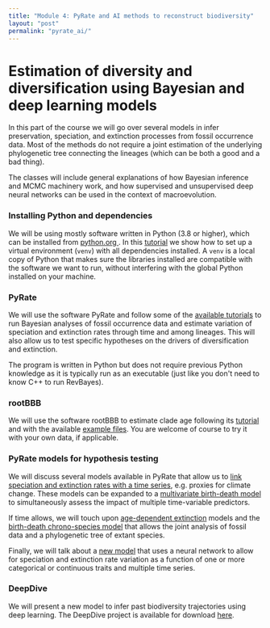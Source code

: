 ```yaml
---
title: "Module 4: PyRate and AI methods to reconstruct biodiversity"
layout: "post" 
permalink: "pyrate_ai/"
---
```


# Estimation of diversity and diversification using Bayesian and deep learning models

In this part of the course we will go over several models in infer preservation, speciation, and extinction processes from fossil occurrence data. Most of the methods do not require a joint estimation of the underlying phylogenetic tree connecting the lineages (which can be both a good and a bad thing).

The classes will include general explanations of how Bayesian inference and MCMC machinery work, and how supervised and unsupervised deep neural networks can be used in the context of macroevolution. 

### Installing Python and dependencies

We will be using mostly software written in Python (3.8 or higher), which can be installed from [python.org ](https://www.python.org/downloads/). In this [tutorial](https://github.com/dsilvestro/PyRate/blob/master/tutorials/pyrate_tutorial_0.md) we show how to set up a virtual environment (`venv`) with all dependencies installed. A `venv` is a local copy of Python that makes sure the libraries installed are compatible with the software we want to run, without interfering with the global Python installed on your machine. 


### PyRate

We will use the software PyRate and follow some of the [available tutorials](https://github.com/dsilvestro/PyRate/tree/master/tutorials#pyrate-tutorials---index) to run Bayesian analyses of fossil occurrence data and estimate variation of speciation and extinction rates through time and among lineages. This will also allow us to test specific hypotheses on the drivers of diversification and extinction. 

The program is written in Python but does not require previous Python knowledge as it is typically run as an executable (just like you don't need to know C++ to run RevBayes).


### rootBBB

We will use the software rootBBB to estimate clade age following its [tutorial](https://github.com/dsilvestro/rootBBB#readme) and with the available [example files](https://github.com/dsilvestro/rootBBB/tree/master/example_data). You are welcome of course to try it with your own data, if applicable. 

 
### PyRate models for hypothesis testing

We will discuss several models available in PyRate that allow us to [link speciation and extinction rates with a time series](https://github.com/dsilvestro/PyRate/blob/master/tutorials/pyrate_tutorial_2.md#birth-death-models-with-time-continuous-correlates), e.g. proxies for climate change. 
These models can be expanded to a [multivariate birth-death model](https://github.com/dsilvestro/PyRate/blob/master/tutorials/pyrate_tutorial_4.md#the-multivariate-birth-death-model-mbd) to simultaneously assess the impact of multiple time-variable predictors. 

If time allows, we will touch upon [age-dependent extinction](https://github.com/dsilvestro/PyRate/blob/master/tutorials/pyrate_tutorial_4.md#age-dependent-extinction-ade-models) models and the [birth-death chrono-species model](https://github.com/dsilvestro/PyRate/blob/master/tutorials/pyrate_tutorial_4.md#the-birth-death-chronospecies-bdc-model) that allows the joint analysis of fossil data and a phylogenetic tree of extant species.

Finally, we will talk about a [new model](https://github.com/dsilvestro/PyRate/blob/master/tutorials/pyrate_tutorial_bdnn.md#the-bdnn-model) that uses a neural network to allow for speciation and extinction rate variation as a function of one or more categorical or continuous traits and multiple time series. 

### DeepDive

We will present a new model to infer past biodiversity trajectories using deep learning. The DeepDive project is available for download [here](https://github.com/DeepDive-project). 
 

